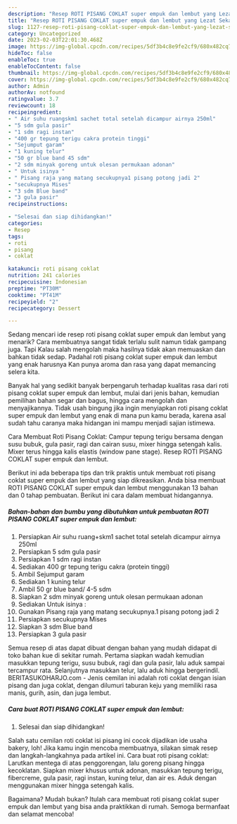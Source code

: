 ```yaml
---
description: "Resep ROTI PISANG COKLAT super empuk dan lembut yang Lezat Sekali , Enak"
title: "Resep ROTI PISANG COKLAT super empuk dan lembut yang Lezat Sekali , Enak"
slug: 1127-resep-roti-pisang-coklat-super-empuk-dan-lembut-yang-lezat-sekali-enak
category: Uncategorized
date: 2023-02-03T22:01:30.468Z
image: https://img-global.cpcdn.com/recipes/5df3b4c8e9fe2cf9/680x482cq70/roti-pisang-coklat-super-empuk-dan-lembut-foto-resep-utama.jpg
hideToc: false
enableToc: true
enableTocContent: false
thumbnail: https://img-global.cpcdn.com/recipes/5df3b4c8e9fe2cf9/680x482cq70/roti-pisang-coklat-super-empuk-dan-lembut-foto-resep-utama.jpg
cover: https://img-global.cpcdn.com/recipes/5df3b4c8e9fe2cf9/680x482cq70/roti-pisang-coklat-super-empuk-dan-lembut-foto-resep-utama.jpg
author: Admin
authorAv: notfound
ratingvalue: 3.7
reviewcount: 18
recipeingredient:
- " Air suhu ruangskm1 sachet total setelah dicampur airnya 250ml"
- "5 sdm gula pasir"
- "1 sdm ragi instan"
- "400 gr tepung terigu cakra protein tinggi"
- "Sejumput garam"
- "1 kuning telur"
- "50 gr blue band 45 sdm"
- "2 sdm minyak goreng untuk olesan permukaan adonan"
- " Untuk isinya "
- " Pisang raja yang matang secukupnya1 pisang potong jadi 2"
- "secukupnya Mises"
- "3 sdm Blue band"
- "3 gula pasir"
recipeinstructions:

- "Selesai dan siap dihidangkan!"
categories:
- Resep
tags:
- roti
- pisang
- coklat

katakunci: roti pisang coklat 
nutrition: 241 calories
recipecuisine: Indonesian
preptime: "PT30M"
cooktime: "PT41M"
recipeyield: "2"
recipecategory: Dessert

---
```



Sedang mencari ide resep roti pisang coklat super empuk dan lembut yang menarik? Cara membuatnya sangat tidak terlalu sulit namun tidak gampang juga. Tapi Kalau salah mengolah maka hasilnya tidak akan memuaskan dan bahkan tidak sedap. Padahal roti pisang coklat super empuk dan lembut yang enak harusnya Kan punya aroma dan rasa yang dapat memancing selera kita.


Banyak hal yang sedikit banyak berpengaruh terhadap kualitas rasa dari roti pisang coklat super empuk dan lembut, mulai dari jenis bahan, kemudian pemilihan bahan segar dan bagus, hingga cara mengolah dan menyajikannya. Tidak usah bingung jika ingin menyiapkan roti pisang coklat super empuk dan lembut yang enak di mana pun kamu berada, karena asal sudah tahu caranya maka hidangan ini mampu menjadi sajian istimewa.

Cara Membuat Roti Pisang Coklat: Campur tepung terigu bersama dengan susu bubuk, gula pasir, ragi dan cairan susu, mixer hingga setengah kalis. Mixer terus hingga kalis elastis (window pane stage). Resep ROTI PISANG COKLAT super empuk dan lembut.


Berikut ini ada beberapa tips dan trik praktis untuk membuat roti pisang coklat super empuk dan lembut yang siap dikreasikan. Anda bisa membuat ROTI PISANG COKLAT super empuk dan lembut menggunakan 13 bahan dan 0 tahap pembuatan. Berikut ini cara dalam membuat hidangannya.

<!--inarticleads1-->

##### Bahan-bahan dan bumbu yang dibutuhkan untuk pembuatan ROTI PISANG COKLAT super empuk dan lembut:

1. Persiapkan  Air suhu ruang+skm1 sachet total setelah dicampur airnya 250ml
1. Persiapkan 5 sdm gula pasir
1. Persiapkan 1 sdm ragi instan
1. Sediakan 400 gr tepung terigu cakra (protein tinggi)
1. Ambil Sejumput garam
1. Sediakan 1 kuning telur
1. Ambil 50 gr blue band/ 4-5 sdm
1. Siapkan 2 sdm minyak goreng untuk olesan permukaan adonan
1. Sediakan  Untuk isinya :
1. Gunakan  Pisang raja yang matang secukupnya.1 pisang potong jadi 2
1. Persiapkan secukupnya Mises
1. Siapkan 3 sdm Blue band
1. Persiapkan 3 gula pasir


Semua resep di atas dapat dibuat dengan bahan yang mudah didapat di toko bahan kue di sekitar rumah. Pertama siapkan wadah kemudian masukkan tepung terigu, susu bubuk, ragi dan gula pasir, lalu aduk sampai tercampur rata. Selanjutnya masukkan telur, lalu aduk hingga bergerindil. BERITASUKOHARJO.com - Jenis cemilan ini adalah roti coklat dengan isian pisang dan juga coklat, dengan dilumuri taburan keju yang memiliki rasa manis, gurih, asin, dan juga lembut. 

<!--inarticleads2-->

##### Cara buat ROTI PISANG COKLAT super empuk dan lembut:


1. Selesai dan siap dihidangkan!

Salah satu cemilan roti coklat isi pisang ini cocok dijadikan ide usaha bakery, loh! Jika kamu ingin mencoba membuatnya, silakan simak resep dan langkah-langkahnya pada artikel ini. Cara buat roti pisang coklat: Larutkan mentega di atas penggorengan, lalu goreng pisang hingga kecoklatan. Siapkan mixer khusus untuk adonan, masukkan tepung terigu, fibercreme, gula pasir, ragi instan, kuning telur, dan air es. Aduk dengan menggunakan mixer hingga setengah kalis. 

Bagaimana? Mudah bukan? Itulah cara membuat roti pisang coklat super empuk dan lembut yang bisa anda praktikkan di rumah. Semoga bermanfaat dan selamat mencoba!
